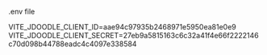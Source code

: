 .env file

VITE_JDOODLE_CLIENT_ID=aae94c97935b2468971e5950ea81e0e9
VITE_JDOODLE_CLIENT_SECRET=27eb9a5815163c6c32a41f4e66f2222146c70d098b44788eadc4c4097e338584
